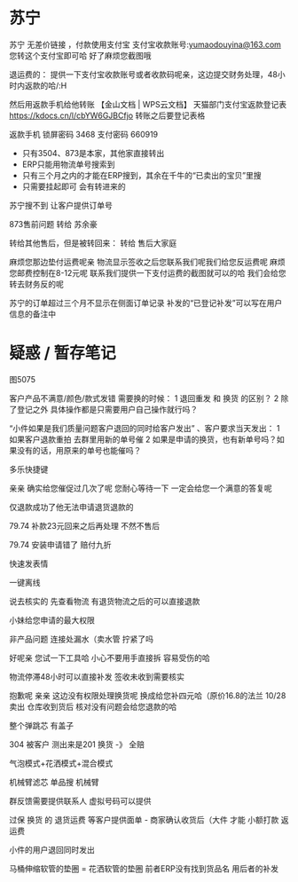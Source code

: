 # 苏宁

苏宁
无差价链接 ，付款使用支付宝
支付宝收款账号:yumaodouyina@163.com
您转这个支付宝即可哈 好了麻烦您截图哦

退运费的：
提供一下支付宝收款账号或者收款码呢亲，这边提交财务处理，48小时内返款的哈/:H

然后用返款手机给他转账
【金山文档 | WPS云文档】 天猫部门支付宝返款登记表
https://kdocs.cn/l/cbYW6GJBCfjo
转账之后要登记表格

返款手机
锁屏密码 3468 
支付密码 660919

- 只有3504、873是本家，其他家直接转出
- ERP只能用物流单号搜索到
- 只有三个月之内的才能在ERP搜到，其余在千牛的“已卖出的宝贝”里搜
- 只需要挂起即可 会有转进来的

苏宁搜不到
让客户提供订单号

873售前问题
转给 苏余豪

转给其他售后，但是被转回来：
转给 售后大家庭

麻烦您那边垫付运费呢亲   物流显示签收之后您联系我们呢我们给您反运费呢 麻烦您邮费控制在8-12元呢  联系我们提供一下支付运费的截图就可以的哈 我们会给您转去财务反的呢

苏宁的订单超过三个月不显示在侧面订单记录
补发的“已登记补发”可以写在用户信息的备注中

# 疑惑 / 暂存笔记

图5075


客户产品不满意/颜色/款式发错 需要换的时候：
1 退回重发 和 换货 的区别？
2 除了登记之外 具体操作都是只需要用户自己操作就行吗？

“小件如果是我们质量问题客户退回的同时给客户发出” 、客户要求当天发出：
1 如果客户退款重拍 去群里用新的单号催
2 如果是申请的换货，也有新单号吗？如果没有的话，用原来的单号也能催吗？


多乐快捷键

亲亲 确实给您催促过几次了呢 您耐心等待一下 一定会给您一个满意的答复呢

仅退款成功了他无法申请退货退款的

79.74 补款23元回来之后再处理 不然不售后

79.74 安装申请错了 赔付九折

快速发表情

一键离线

说去核实的 先查看物流
有退货物流之后的可以直接退款




小妹给您申请的最大权限

非产品问题 连接处漏水（卖水管
拧紧了吗

好呢亲 您试一下工具哈 小心不要用手直接拆 容易受伤的哈


物流停滞48小时可以直接补发
签收未收到需要核实


抱歉呢 亲亲 这边没有权限处理换货呢
换成给您补四元哈（原价16.8的法兰 10/28卖出
仓库收到货后  核对没有问题会给您退款的哈


整个弹跳芯 有盖子


304 被客户 测出来是201
换货 -》  全赔

气泡模式+花洒模式+混合模式

机械臂滤芯
单品搜
机械臂


群反馈需要提供联系人
虚拟号码可以提供


过保 换货 的 退货运费
等客户提供面单 - 商家确认收货后（大件
才能 小额打款 返运费

小件的用户退回同时发出

马桶伸缩软管的垫圈 = 花洒软管的垫圈
前者ERP没有找到货品名 用后者的补发

